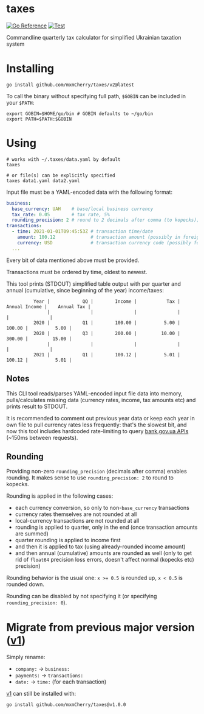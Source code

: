 # taxes

[![Go Reference](https://pkg.go.dev/badge/github.com/mxmCherry/taxes/v2.svg)](https://pkg.go.dev/github.com/mxmCherry/taxes/v2)
[![Test](https://github.com/mxmCherry/taxes/actions/workflows/test.yml/badge.svg)](https://github.com/mxmCherry/taxes/actions/workflows/test.yml)

Commandline quarterly tax calculator for simplified Ukrainian taxation system

# Installing

```shell
go install github.com/mxmCherry/taxes/v2@latest
```

To call the binary without specifying full path, `$GOBIN` can be included in your `$PATH`:

```shell
export GOBIN=$HOME/go/bin # GOBIN defaults to ~/go/bin
export PATH=$PATH:$GOBIN
```

# Using

```shell
# works with ~/.taxes/data.yaml by default
taxes

# or file(s) can be explicitly specified
taxes data1.yaml data2.yaml
```

Input file must be a YAML-encoded data with the following format:

```yaml
business:
  base_currency: UAH    # base/local business currency
  tax_rate: 0.05        # tax rate, 5%
  rounding_precision: 2 # round to 2 decimals after comma (to kopecks); do not specify or set to 0 to disable rounding
transactions:
  - time: 2021-01-01T09:45:53Z # transaction time/date
    amount: 100.12             # transaction amount (possibly in foreign currency)
    currency: USD              # transaction currency code (possibly foreign currency)
  ...
```

Every bit of data mentioned above must be provided.

Transactions must be ordered by time, oldest to newest.

This tool prints (STDOUT) simplified table output with per quarter and annual (cumulative, since beginning of the year) income/taxes:

```
          Year |            QQ |        Income |           Tax | Annual Income |    Annual Tax |
               |               |               |               |               |               |
          2020 |            Q1 |        100.00 |          5.00 |        100.00 |          5.00 |
          2020 |            Q3 |        200.00 |         10.00 |        300.00 |         15.00 |
               |               |               |               |               |               |
          2021 |            Q1 |        100.12 |          5.01 |        100.12 |          5.01 |
```


## Notes

This CLI tool reads/parses YAML-encoded input file data into memory, pulls/calculates missing data (currency rates, income, tax amounts etc) and prints result to STDOUT.

It is recommended to comment out previous year data or keep each year in own file to pull currency rates less frequently: that's the slowest bit, and now this tool includes hardcoded rate-limiting to query [bank.gov.ua APIs](https://bank.gov.ua/ua/open-data/api-dev) (~150ms between requests).

## Rounding

Providing non-zero `rounding_precision` (decimals after comma) enables rounding.
It makes sense to use `rounding_precision: 2` to round to kopecks.

Rounding is applied in the following cases:

- each currency conversion, so only to non-`base_currency` transactions
- currency rates themselves are not rounded at all
- local-currency transactions are not rounded at all
- rounding is applied to quarter, only in the end (once transaction amounts are summed)
- quarter rounding is applied to income first
- and then it is applied to tax (using already-rounded income amount)
- and then annual (cumulative) amounts are rounded as well (only to get rid of `float64` precision loss errors, doesn't affect normal (kopecks etc) precision)

Rounding behavior is the usual one: `x >= 0.5` is rounded up, `x < 0.5` is rounded down.

Rounding can be disabled by not specifying it (or specifying `rounding_precision: 0`).

# Migrate from previous major version ([v1](https://github.com/mxmCherry/taxes/tree/v1.0.0))

Simply rename:

- `company:` -> `business:`
- `payments:` -> `transactions:`
- `date:` -> `time:` (for each transaction)

[v1](https://github.com/mxmCherry/taxes/tree/v1.0.0) can still be installed with:

```shell
go install github.com/mxmCherry/taxes@v1.0.0
```
